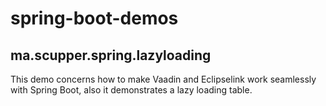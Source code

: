 # spring-boot-demos

## ma.scupper.spring.lazyloading
This demo concerns how to make Vaadin and Eclipselink work seamlessly with Spring Boot, also it demonstrates a lazy loading table.


